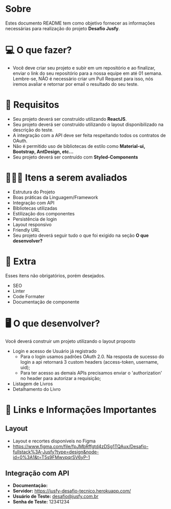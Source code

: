 # Sobre

Estes documento README tem como objetivo fornecer as informações necessárias para realização do projeto **Desafio Jusfy**.

# 💻 O que fazer?
- Você deve criar seu projeto e subir em um repositório e ao finalizar, enviar o link do seu repositório para a nossa equipe em até 01 semana. Lembre-se, NÃO é necessário criar um Pull Request para isso, nós iremos avaliar e retornar por email o resultado do seu teste.

# :hammer: Requisitos
- Seu projeto deverá ser construído utilizando **ReactJS**.
- Seu projeto deverá ser construído utilizando o layout disponibilizado na descrição do teste.
- A integração com a API deve ser feita respeitando todos os contratos de OAuth.
- Não é permitido uso de bibliotecas de estilo como **Material-ui, Bootstrap, AntDesign, etc...**
- Seu projeto deverá ser contruído com **Styled-Components**

# 🕵🏻‍♂️ Itens a serem avaliados
- Estrutura do Projeto
- Boas práticas da Linguagem/Framework
- Integração com API
- Bibliotecas utilizadas 
- Estilização dos componentes
- Persistência de login
- Layout responsivo
- Friendly URL
- Seu projeto deverá seguir tudo o que foi exigido na seção **O que desenvolver?**

# 🎁 Extra
Esses itens não obrigatórios, porém desejados.
- SEO
- Linter
- Code Formater
- Documentação de componente

# 🖥 O que desenvolver?
Você deverá construir um projeto utilizando o layout proposto
- Login e acesso de Usuário já registrado
  - Para o login usamos padrões OAuth 2.0. Na resposta de sucesso do login a api retornará 3 custom headers (access-token, username, uid);
  - Para ter acesso as demais APIs precisamos enviar o 'authorization' no header para autorizar a requisição;
- Listagem de Livros
- Detalhamento do Livro

# 🔗 Links e Informações Importantes

## Layout
- Layout e recortes disponíveis no Figma
- https://www.figma.com/file/fpJMbRffgtd4zDSg1TQAux/Desafio-fullstack%3A-Jusfy?type=design&node-id=0%3A1&t=T5s9FMwvpqrSV6yP-1

## Integração com API
- **Documentação:** 
- **Servidor:**  https://jusfy-desafio-tecnico.herokuapp.com/
- **Usuário de Teste:** desafio@jusfy.com.br
- **Senha de Teste:** 12341234


